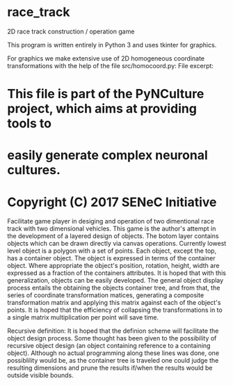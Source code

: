 # race_track
2D race track construction / operation game

This program is written entirely in Python 3 and uses tkinter for graphics.

For graphics we make extensive use of 2D homogeneous coordinate transformations with the help of the file src/homocoord.py:
File excerpt:
  # This file is part of the PyNCulture project, which aims at providing tools to
  # easily generate complex neuronal cultures.
  # Copyright (C) 2017 SENeC Initiative


Facilitate game player in desiging and operation of two dimentional race track with two dimensional vehicles.
This game is the author's attempt in the development of a layered design of objects.  The botom layer contains objects which can be drawn directly via canvas operations.  Currently lowest level object is a polygon with a set of points.  Each object, except the top, has a container object.  The object is expressed in terms of the container object.  Where appropriate the object's position, rotation, height, width are expressed as a fraction of the containers attributes.  It is hoped that with this generalization, objects can be easily developed.  The general object display process entails the obtaining the objects container tree, and from that, the series of coordinate transformation matices, generating a composite transformation matrix and applying this matrix against each of the object's points.  It is hoped that the efficiency of collapsing the transformations in to a single matrix multiplication per point will save time.

Recursive definition:
It is hoped that the definion scheme will facilitate the object design process.  Some thought has been given to the possibility of recursive object design (an object containing reference to a containing object).  Although no actual programming along these lines was done, one possiblility would be, as the container tree is traveled one could judge the resulting dimensions and prune the results if/when the results would be outside visible bounds.
